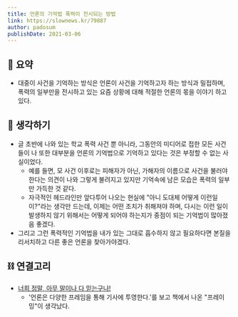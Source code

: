 ```yaml
---
title: 언론의 기억법 폭력이 전시되는 방법
link: https://slownews.kr/79887
author: padosum
publishDate: 2021-03-06
---
```

## 📝 요약 
- 대중이 사건을 기억하는 방식은 언론이 사건을 기억하고자 하는 방식과 밀접하며, 폭력의 일부만을 전시하고 있는 요즘 상황에 대해 적절한 언론의 몫을 이야기 하고 있다.  

## 🤔 생각하기  
- 글 초반에 나와 있는 학교 폭력 사건 뿐 아니라, 그동안의 미디어로 접한 모든 사건들이 나 또한 대부분을 언론의 기억법으로 기억하고 있다는 것은 부정할 수 없는 사실이었다.  
  - 예를 들면, 모 사건 이후로는 피해자가 아닌, 가해자의 이름으로 사건을 불러야 한다는 의견이 나와 그렇게 불려지고 있지만 기억속에 남은 모습은 폭력의 일부만 가득한 것 같다.  
  - 자극적인 헤드라인만 앞다투어 나오는 현실에 "아니 도대체 어떻게 이런일이?"라는 생각만 드는데, 이제는 어떤 조치가 취해져야 하며, 다시는 이런 일이 발생하지 않기 위해서는 어떻게 되어야 하는지가 중점이 되는 기억법이 많아졌음 좋겠다.  
- 그리고 그런 폭력적인 기억법을 내가 있는 그대로 흡수하지 않고 필요하다면 본질을 리서치하고 다른 좋은 언론을 찾아가야겠다.  


## ⛓ 연결고리
- [너희 정말, 아무 말이나 다 믿는구나!](http://www.kyobobook.co.kr/product/detailViewKor.laf?ejkGb=KOR&mallGb=KOR&barcode=9788964620762&orderClick=LAG&Kc=)  
  - '언론은 다양한 프레임을 통해 기사에 투영한다.'를 보고 책에서 나온 "프레이밍"이 생각났다.  